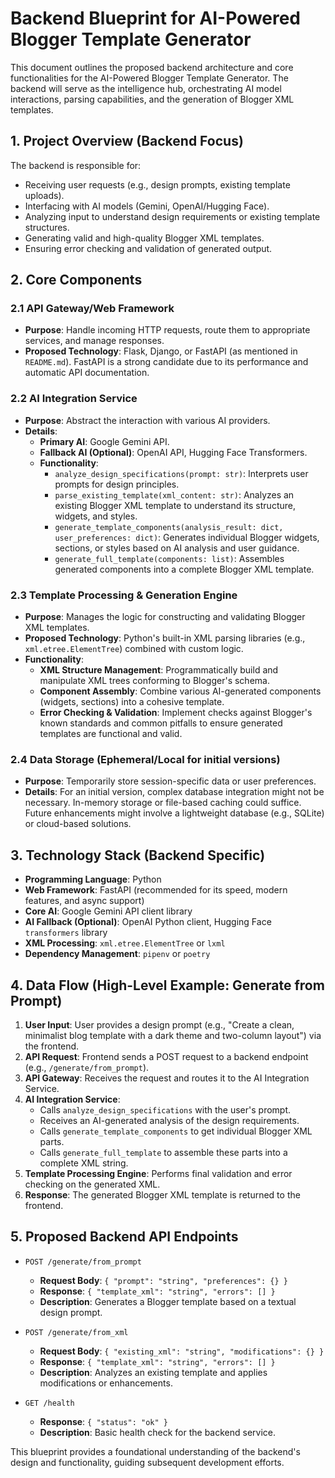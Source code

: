 # Backend Blueprint for AI-Powered Blogger Template Generator

This document outlines the proposed backend architecture and core functionalities for the AI-Powered Blogger Template Generator. The backend will serve as the intelligence hub, orchestrating AI model interactions, parsing capabilities, and the generation of Blogger XML templates.

## 1. Project Overview (Backend Focus)

The backend is responsible for:
*   Receiving user requests (e.g., design prompts, existing template uploads).
*   Interfacing with AI models (Gemini, OpenAI/Hugging Face).
*   Analyzing input to understand design requirements or existing template structures.
*   Generating valid and high-quality Blogger XML templates.
*   Ensuring error checking and validation of generated output.

## 2. Core Components

### 2.1 API Gateway/Web Framework
*   **Purpose**: Handle incoming HTTP requests, route them to appropriate services, and manage responses.
*   **Proposed Technology**: Flask, Django, or FastAPI (as mentioned in `README.md`). FastAPI is a strong candidate due to its performance and automatic API documentation.

### 2.2 AI Integration Service
*   **Purpose**: Abstract the interaction with various AI providers.
*   **Details**:
    *   **Primary AI**: Google Gemini API.
    *   **Fallback AI (Optional)**: OpenAI API, Hugging Face Transformers.
    *   **Functionality**:
        *   `analyze_design_specifications(prompt: str)`: Interprets user prompts for design principles.
        *   `parse_existing_template(xml_content: str)`: Analyzes an existing Blogger XML template to understand its structure, widgets, and styles.
        *   `generate_template_components(analysis_result: dict, user_preferences: dict)`: Generates individual Blogger widgets, sections, or styles based on AI analysis and user guidance.
        *   `generate_full_template(components: list)`: Assembles generated components into a complete Blogger XML template.

### 2.3 Template Processing & Generation Engine
*   **Purpose**: Manages the logic for constructing and validating Blogger XML templates.
*   **Proposed Technology**: Python's built-in XML parsing libraries (e.g., `xml.etree.ElementTree`) combined with custom logic.
*   **Functionality**:
    *   **XML Structure Management**: Programmatically build and manipulate XML trees conforming to Blogger's schema.
    *   **Component Assembly**: Combine various AI-generated components (widgets, sections) into a cohesive template.
    *   **Error Checking & Validation**: Implement checks against Blogger's known standards and common pitfalls to ensure generated templates are functional and valid.

### 2.4 Data Storage (Ephemeral/Local for initial versions)
*   **Purpose**: Temporarily store session-specific data or user preferences.
*   **Details**: For an initial version, complex database integration might not be necessary. In-memory storage or file-based caching could suffice. Future enhancements might involve a lightweight database (e.g., SQLite) or cloud-based solutions.

## 3. Technology Stack (Backend Specific)

*   **Programming Language**: Python
*   **Web Framework**: FastAPI (recommended for its speed, modern features, and async support)
*   **Core AI**: Google Gemini API client library
*   **AI Fallback (Optional)**: OpenAI Python client, Hugging Face `transformers` library
*   **XML Processing**: `xml.etree.ElementTree` or `lxml`
*   **Dependency Management**: `pipenv` or `poetry`

## 4. Data Flow (High-Level Example: Generate from Prompt)

1.  **User Input**: User provides a design prompt (e.g., "Create a clean, minimalist blog template with a dark theme and two-column layout") via the frontend.
2.  **API Request**: Frontend sends a POST request to a backend endpoint (e.g., `/generate/from_prompt`).
3.  **API Gateway**: Receives the request and routes it to the AI Integration Service.
4.  **AI Integration Service**:
    *   Calls `analyze_design_specifications` with the user's prompt.
    *   Receives an AI-generated analysis of the design requirements.
    *   Calls `generate_template_components` to get individual Blogger XML parts.
    *   Calls `generate_full_template` to assemble these parts into a complete XML string.
5.  **Template Processing Engine**: Performs final validation and error checking on the generated XML.
6.  **Response**: The generated Blogger XML template is returned to the frontend.

## 5. Proposed Backend API Endpoints

*   `POST /generate/from_prompt`
    *   **Request Body**: `{ "prompt": "string", "preferences": {} }`
    *   **Response**: `{ "template_xml": "string", "errors": [] }`
    *   **Description**: Generates a Blogger template based on a textual design prompt.

*   `POST /generate/from_xml`
    *   **Request Body**: `{ "existing_xml": "string", "modifications": {} }`
    *   **Response**: `{ "template_xml": "string", "errors": [] }`
    *   **Description**: Analyzes an existing template and applies modifications or enhancements.

*   `GET /health`
    *   **Response**: `{ "status": "ok" }`
    *   **Description**: Basic health check for the backend service.

This blueprint provides a foundational understanding of the backend's design and functionality, guiding subsequent development efforts.
